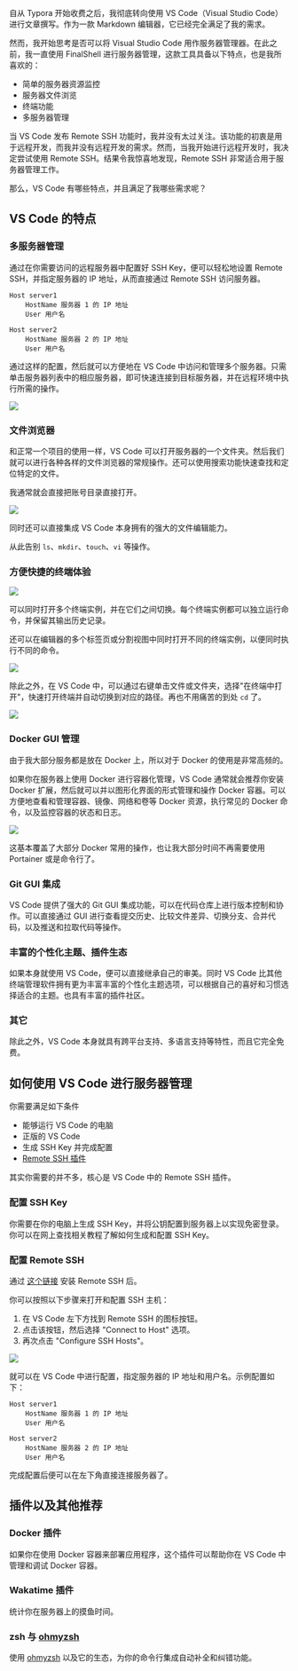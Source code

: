 自从 Typora 开始收费之后，我彻底转向使用 VS Code（Visual Studio Code） 进行文章撰写。作为一款 Markdown 编辑器，它已经完全满足了我的需求。

然而，我开始思考是否可以将 Visual Studio Code 用作服务器管理器。在此之前，我一直使用 FinalShell 进行服务器管理，这款工具具备以下特点，也是我所喜欢的：

- 简单的服务器资源监控
- 服务器文件浏览
- 终端功能
- 多服务器管理

当 VS Code 发布 Remote SSH 功能时，我并没有太过关注。该功能的初衷是用于远程开发，而我并没有远程开发的需求。然而，当我开始进行远程开发时，我决定尝试使用 Remote SSH。结果令我惊喜地发现，Remote SSH 非常适合用于服务器管理工作。

那么，VS Code 有哪些特点，并且满足了我哪些需求呢？

## VS Code 的特点

### 多服务器管理

通过在你需要访问的远程服务器中配置好 SSH Key，便可以轻松地设置 Remote SSH，并指定服务器的 IP 地址，从而直接通过 Remote SSH 访问服务器。

```
Host server1
    HostName 服务器 1 的 IP 地址
    User 用户名

Host server2
    HostName 服务器 2 的 IP 地址
    User 用户名
```

通过这样的配置，然后就可以方便地在 VS Code 中访问和管理多个服务器。只需单击服务器列表中的相应服务器，即可快速连接到目标服务器，并在远程环境中执行所需的操作。

![](https://i.dawnlab.me/4aa3d3b0b76a3beb2ca85c82454b8c49.png)

### 文件浏览器

和正常一个项目的使用一样，VS Code 可以打开服务器的一个文件夹。然后我们就可以进行各种各样的文件浏览器的常规操作。还可以使用搜索功能快速查找和定位特定的文件。

我通常就会直接把账号目录直接打开。

![](https://i.dawnlab.me/b4d0fa1ab402d7dbe1e6b7bd447d109e.png)

同时还可以直接集成 VS Code 本身拥有的强大的文件编辑能力。

从此告别 `ls`、`mkdir`、`touch`、`vi` 等操作。

### 方便快捷的终端体验

![](https://i.dawnlab.me/531f417e101e290bd87decad3879c606.png)

可以同时打开多个终端实例，并在它们之间切换。每个终端实例都可以独立运行命令，并保留其输出历史记录。

还可以在编辑器的多个标签页或分割视图中同时打开不同的终端实例，以便同时执行不同的命令。

![](https://i.dawnlab.me/77be0f069c48211c04cd6bf7083f260f.png)

除此之外，在 VS Code 中，可以通过右键单击文件或文件夹，选择"在终端中打开"，快速打开终端并自动切换到对应的路径。再也不用痛苦的到处 `cd` 了。

![](https://i.dawnlab.me/46402274e2d0cb48d95bab74a9820db9.png)

### Docker GUI 管理

由于我大部分服务都是放在 Docker 上，所以对于 Docker 的使用是非常高频的。

如果你在服务器上使用 Docker 进行容器化管理，VS Code 通常就会推荐你安装 Docker 扩展，然后就可以并以图形化界面的形式管理和操作 Docker 容器。可以方便地查看和管理容器、镜像、网络和卷等 Docker 资源，执行常见的 Docker 命令，以及监控容器的状态和日志。

![](https://i.dawnlab.me/00f336449edc63e0dba5ffa2f5c1ccd9.png)

这基本覆盖了大部分 Docker 常用的操作，也让我大部分时间不再需要使用 Portainer 或是命令行了。

### Git GUI 集成

VS Code 提供了强大的 Git GUI 集成功能，可以在代码仓库上进行版本控制和协作。可以直接通过 GUI 进行查看提交历史、比较文件差异、切换分支、合并代码，以及推送和拉取代码等操作。

### 丰富的个性化主题、插件生态

如果本身就使用 VS Code，便可以直接继承自己的审美。同时 VS Code 比其他终端管理软件拥有更为丰富丰富的个性化主题选项，可以根据自己的喜好和习惯选择适合的主题。也具有丰富的插件社区。

### 其它

除此之外，VS Code 本身就具有跨平台支持、多语言支持等特性，而且它完全免费。

## 如何使用 VS Code 进行服务器管理

你需要满足如下条件

- 能够运行 VS Code 的电脑
- 正版的 VS Code
- 生成 SSH Key 并完成配置
- [Remote SSH 插件](https://marketplace.visualstudio.com/items?itemName=ms-vscode-remote.remote-ssh)

其实你需要的并不多，核心是 VS Code 中的 Remote SSH 插件。

### 配置 SSH Key

你需要在你的电脑上生成 SSH Key，并将公钥配置到服务器上以实现免密登录。你可以在网上查找相关教程了解如何生成和配置 SSH Key。

### 配置 Remote SSH

通过 [这个链接](https://marketplace.visualstudio.com/items?itemName=ms-vscode-remote.remote-ssh) 安装 Remote SSH 后。

你可以按照以下步骤来打开和配置 SSH 主机：

1. 在 VS Code 左下方找到 Remote SSH 的图标按钮。
2. 点击该按钮，然后选择 "Connect to Host" 选项。
3. 再次点击 "Configure SSH Hosts"。

![](https://i.dawnlab.me/6e5373285cf66b5e27a5e0226910fc14.png)

就可以在 VS Code 中进行配置，指定服务器的 IP 地址和用户名。示例配置如下：

```
Host server1
    HostName 服务器 1 的 IP 地址
    User 用户名

Host server2
    HostName 服务器 2 的 IP 地址
    User 用户名
```

完成配置后便可以在左下角直接连接服务器了。

## 插件以及其他推荐

### Docker 插件

如果你在使用 Docker 容器来部署应用程序，这个插件可以帮助你在 VS Code 中管理和调试 Docker 容器。

### Wakatime 插件

统计你在服务器上的摸鱼时间。

### zsh 与 [ohmyzsh](https://ohmyz.sh/)

使用 [ohmyzsh](https://ohmyz.sh/) 以及它的生态，为你的命令行集成自动补全和纠错功能。
